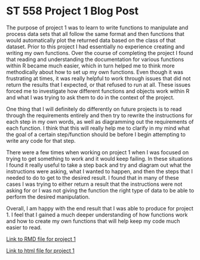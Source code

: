 # ST 558 Project 1 Blog Post

The purpose of project 1 was to learn to write functions to manipulate and process data sets that all follow the same format and then functions that would automatically plot the returned data based on the class of that dataset. Prior to this project I had essentially no experience creating and writing my own functions. Over the course of completing the project I found that reading and understanding the documentation for various functions within R became much easier, which in turn helped me to think more methodically about how to set up my own functions. Even though it was frustrating at times, it was really helpful to work through issues that did not return the results that I expected, or that refused to run at all. These issues forced me to investigate how different functions and objects work within R and what I was trying to ask them to do in the context of the project.

One thing that I will definitely do differently on future projects is to read through the requirements entirely and then try to rewrite the instructions for each step in my own words, as well as diagramming out the requirements of each function. I think that this will really help me to clarify in my mind what the goal of a certain step/function should be before I begin attempting to write any code for that step. 

There were a few times when working on project 1 when I was focused on trying to get something to work and it would keep failing. In these situations I found it really useful to take a step back and try and diagram out what the instructions were asking, what I wanted to happen, and then the steps that I needed to do to get to the desired result. I found that in many of these cases I was trying to either return a result that the instructions were not asking for or I was not giving the function the right type of data to be able to perform the desired manipulation.

Overall, I am happy with the end result that I was able to produce for project 1. I feel that I gained a much deeper understanding of how functions work and how to create my own functions that will help keep my code much easier to read.

[Link to RMD file for project 1](https://github.com/kebreeze/functions-project/blob/744b8e18920497e7b2056c39800c4a3efe54d960/Project_1_Breeze.Rmd)

[Link to html file for project 1](https://kebreeze.github.io/Project_1_Breeze.html)


